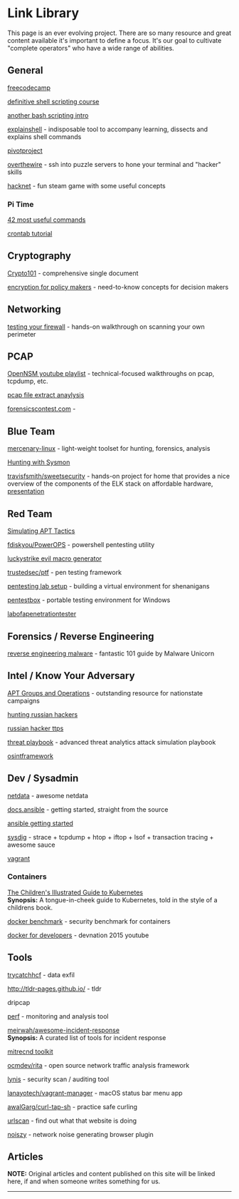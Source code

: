 # Link Library

This page is an ever evolving project.  There are so many resource and great content available it's important to define a focus.  It's our goal to cultivate "complete operators" who have a wide range of abilities.

## General

[freecodecamp](https://freecodecamp.com)  

[definitive shell scripting course](https://bash.cyberciti.biz/guide/Main_Page)  

[another bash scripting intro](http://ryanstutorials.net/bash-scripting-tutorial/bash-script.php)  

[explainshell](http://www.explainshell.com/﻿) - indisposable tool to accompany learning, dissects and explains shell commands

[pivotproject](http://pivotproject.org)  

[overthewire](overthewire.org) - ssh into puzzle servers to hone your terminal and "hacker" skills  

[hacknet](http://www.hacknet-os.com/) - fun steam game with some useful concepts


### Pi Time

[42 most useful commands](http://www.circuitbasics.com/useful-raspberry-pi-commands/)  

[crontab tutorial](https://thepihut.com/blogs/raspberry-pi-tutorials/34930820-running-things-regularly-cron)  



## Cryptography

[Crypto101](https://9d0df72831e4b345bb93-4b37fd03e6af34f2323bb971f72f0c0d.ssl.cf5.rackcdn.com/Crypto101.pdf) - comprehensive single document  

[encryption for policy makers](https://www.cs.princeton.edu/~felten/encryption_primer.pdf) - need-to-know concepts for decision makers


## Networking

[testing your firewall](https://www.digitalocean.com/community/tutorials/how-to-test-your-firewall-configuration-with-nmap-and-tcpdump) - hands-on walkthrough on scanning your own perimeter  


## PCAP

[OpenNSM youtube playlist](https://www.youtube.com/playlist?list=PLhzl7jzJnJGw3NS-bwF63KnSNmO1dUemh) - technical-focused walkthroughs on pcap, tcpdump, etc.

[pcap file extract anaylysis](http://packetreport.com/network-packet-capture-file-extraction-analysis/)  

[forensicscontest.com](http://forensicscontest.com/) -  


## Blue Team

[mercenary-linux](https://hunttools.gitbooks.io/mercenary-linux/content/) - light-weight toolset for hunting, forensics, analysis  

[Hunting with Sysmon](https://onedrive.live.com/redir?resid=D026B4699190F1E6!2843&authkey=!AMvCRTKB_V1J5ow&ithint=file%2cpptx)  

[travisfsmith/sweetsecurity](https://github.com/TravisFSmith/SweetSecurity) - hands-on project for home that provides a nice overview of the components of the ELK stack on affordable hardware, [presentation](http://www.irongeek.com/i.php?page=videos/bsidessf2016/bsidessf-110-sweet-security-deploying-a-defensive-raspberry-pi-travis-smith)  


## Red Team

[Simulating APT Tactics](https://gallery.technet.microsoft.com/Advanced-Threat-Analytics-8b0a86bc)  

[fdiskyou/PowerOPS](https://github.com/fdiskyou/PowerOPS) - powershell pentesting utility  

[luckystrike evil macro generator](https://www.shellntel.com/blog/2016/9/13/luckystrike-a-database-backed-evil-macro-generator)  

[trustedsec/ptf](https://github.com/trustedsec/ptf) - pen testing framework  

[pentesting lab setup](http://resources.infosecinstitute.com/setting-pentest-lab-pfsense-virtualbox/) - building a virtual environment for shenanigans

[pentestbox](https://pentestbox.org/) - portable testing environment for Windows

[labofapenetrationtester](http://www.labofapenetrationtester.com/)  


## Forensics / Reverse Engineering

[reverse engineering malware](https://securedorg.github.io/RE101/intro/) - fantastic  101 guide by Malware Unicorn


## Intel / Know Your Adversary

[APT Groups and Operations](https://docs.google.com/spreadsheets/u/1/d/1H9_xaxQHpWaa4O_Son4Gx0YOIzlcBWMsdvePFX68EKU/pubhtml) - outstanding resource for nationstate campaigns

[hunting russian hackers](https://www.wired.com/2017/03/russian-hacker-spy-botnet/)  

[russian hacker ttps](https://medium.com/@chrismcnab/alexseys-ttps-1204d9050551#.pce34us2c)  

[threat playbook](https://gallery.technet.microsoft.com/Advanced-Threat-Analytics-8b0a86bc) - advanced threat analytics attack simulation playbook

[osintframework](http://osintframework.com/)









## Dev / Sysadmin

[netdata](http://netdata.firehol.org/) - awesome netdata

[docs.ansible](http://docs.ansible.com/) - getting started, straight from the source  

[ansible getting started](https://gorillalogic.com/blog/getting-started-with-ansible/)  

[sysdig](www.sysdig.org) - strace + tcpdump + htop + iftop + lsof + transaction tracing + awesome sauce  

[vagrant]()

### Containers

[The Children's Illustrated Guide to Kubernetes](https://deis.com/blog/2016/kubernetes-illustrated-guide/)  
**Synopsis:** A tongue-in-cheek guide to Kubernetes, told in the style of a childrens book.

[docker benchmark](https://github.com/docker/docker-bench-security) - security benchmark for containers  

[docker for developers](https://developers.redhat.com/video/youtube/czH9qZUusLs/) - devnation 2015 youtube  


## Tools

[trycatchhcf](https://github.com/trycatchhcf/cloakify) - data exfil

http://tldr-pages.github.io/ - tldr

dripcap  

[perf](http://www.tecmint.com/perf-performance-monitoring-and-analysis-tool-for-linux/) - monitoring and analysis tool  

[meirwah/awesome-incident-response](https://github.com/meirwah/awesome-incident-response)  
**Synopsis:** A curated list of tools for incident response  

[mitrecnd toolkit](https://github.com/mitrecnd)  

[ocmdev/rita](https://github.com/ocmdev/rita) - open source network traffic analysis framework  

[lynis](https://cisofy.com/download/lynis/) - security scan / auditing tool  

[lanayotech/vagrant-manager](https://github.com/lanayotech/vagrant-manager) - macOS status bar menu app

[awalGarg/curl-tap-sh](https://github.com/awalGarg/curl-tap-sh) - practice safe curling

[urlscan](https://urlscan.io/) - find out what that website is doing  

[noiszy](https://noiszy.com/) - network noise generating browser plugin


## Articles

**NOTE:** Original articles and content published on this site will be linked here, if and when someone writes something for us.



----
